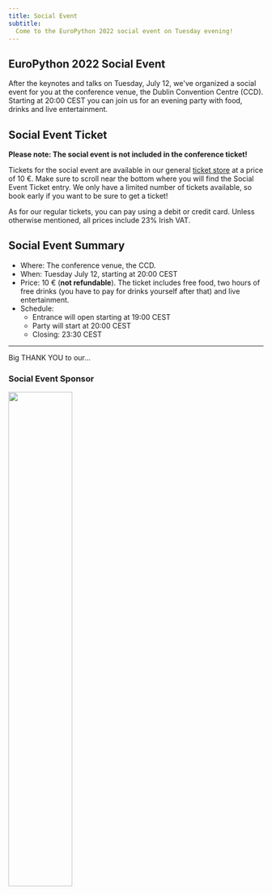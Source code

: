 ```yaml
---
title: Social Event
subtitle:
  Come to the EuroPython 2022 social event on Tuesday evening!
---
```

## EuroPython 2022 Social Event ##
After the keynotes and talks on Tuesday, July 12, we've organized a social event for you at the conference venue,
the Dublin Convention Centre (CCD). Starting at 20:00 CEST you can join us for an evening party with food, drinks
and live entertainment.

## Social Event Ticket ##
**Please note: The social event is not included in the conference ticket!**

Tickets for the social event are available in our general [ticket store](/tickets) at a price of 10 €. Make sure to
scroll near the bottom where you will find the Social Event Ticket entry.
We only have a limited number of tickets available, so book early if you want to be sure to get a ticket!

As for our regular tickets, you can pay using a debit or credit card. Unless otherwise mentioned, all prices include 23% Irish VAT.

  <ButtonWithTitle title="Interested in join the party?" text="Buy your ticket now!" href="/tickets" />

## Social Event Summary ##

- Where: The conference venue, the CCD.
- When: Tuesday July 12, starting at 20:00 CEST
- Price: 10 € (**not refundable**). The ticket includes free food, two hours of free drinks (you have to pay for drinks yourself after that) and live entertainment.
- Schedule:
    - Entrance will open starting at 19:00 CEST
    - Party will start at 20:00 CEST
    - Closing: 23:30 CEST

---
<div style={{textAlign: "center"}}>
<Note>Big THANK YOU to our... </Note>
</div>

### Social Event Sponsor ###
<a className="img" target="_blank" href="https://jobs.kiwi.com/">
  <img src="/img/logos/sponsor_logos/kiwi.png" width="50%" height="50%" />
</a>

